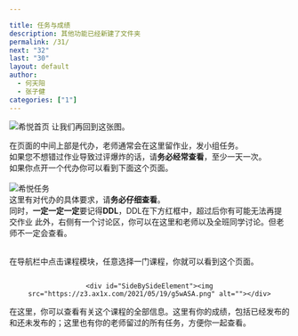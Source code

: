 ```yaml
---

title: 任务与成绩
description: 其他功能已经新建了文件夹
permalink: /31/
next: "32"
last: "30"
layout: default
author:
  - 何天阳
  - 张子健
categories: ["1"]
---
```

<script>
	document.addEventListener('DOMContentLoaded', function () {
	    const elems = document.querySelectorAll('img');
	    const instances = M.Materialbox.init(elems);
	    if (!IsPC()) {
	      document.querySelector('#mobile-hint').removeAttribute('hidden');
	    }
	  });
</script>

![希悦首页](https://z3.ax1x.com/2021/05/19/g5wiJH.png)
让我们再回到这张图。  


在页面的中间上部是代办，老师通常会在这里留作业，发小组任务。  
如果您不想错过作业导致过评爆炸的话，请**务必经常查看**，至少一天一次。  
如果你点开一个代办你可以看到下面这个页面。  
<br />
![希悦任务](https://z3.ax1x.com/2021/05/24/gvZ8N4.png)
<br>
这里有对代办的具体要求，请**务必仔细查看**。  
同时，**一定一定一定**要记得**DDL**，DDL在下方红框中，超过后你有可能无法再提交作业
此外，右侧有一个讨论区，你可以在这里和老师以及全班同学讨论。但老师不一定会查看。  
<br>



在导航栏中点击课程模块，任意选择一门课程，你就可以看到这个页面。

<div style="text-align:center">
	<div id="SideBySideElement"><img src="https://z3.ax1x.com/2021/05/19/g5wFWd.png" alt=""></div>

	<div id="SideBySideElement"><img src="https://z3.ax1x.com/2021/05/19/g5wASA.png" alt=""></div>
</div>
在这里，你可以查看有关这个课程的全部信息。这里有你的成绩，包括已经发布的和还未发布的；这里也有你的老师留过的所有任务，方便你一起查看。

